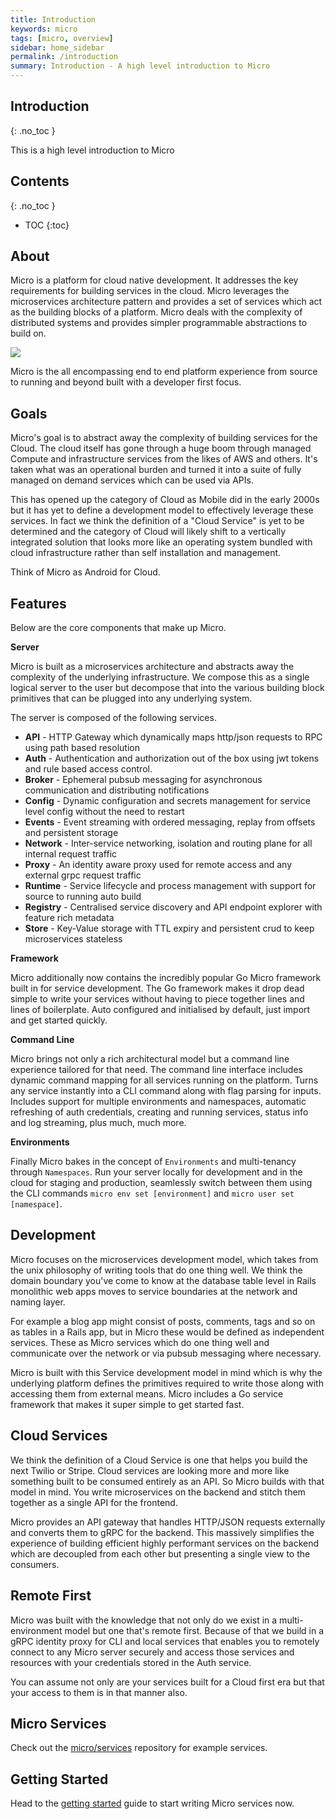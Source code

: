 ```yaml
---
title: Introduction
keywords: micro
tags: [micro, overview]
sidebar: home_sidebar
permalink: /introduction
summary: Introduction - A high level introduction to Micro
---
```


## Introduction
{: .no_toc }

This is a high level introduction to Micro

## Contents
{: .no_toc }

* TOC
{:toc}

## About

Micro is a platform for cloud native development. It addresses the key requirements for building services in the cloud. 
Micro leverages the microservices architecture pattern and provides a set of services which act as the building blocks of a 
platform. Micro deals with the complexity of distributed systems and provides simpler programmable abstractions to build on.

<img src="{{ site.baseurl }}/images/micro-3.0.png" />

Micro is the all encompassing end to end platform experience from source to running and beyond built with a developer first focus.

## Goals

Micro's goal is to abstract away the complexity of building services for the Cloud. The cloud itself has gone through a huge 
boom through managed Compute and infrastructure services from the likes of AWS and others. It's taken what was an operational 
burden and turned it into a suite of fully managed on demand services which can be used via APIs.

This has opened up the category of Cloud as Mobile did in the early 2000s but it has yet to define a development model to 
effectively leverage these services. In fact we think the definition of a "Cloud Service" is yet to be determined and 
the category of Cloud will likely shift to a vertically integrated solution that looks more like an operating system 
bundled with cloud infrastructure rather than self installation and management.

Think of Micro as Android for Cloud.

## Features

Below are the core components that make up Micro.

**Server**

Micro is built as a microservices architecture and abstracts away the complexity of the underlying infrastructure. We compose 
this as a single logical server to the user but decompose that into the various building block primitives that can be plugged 
into any underlying system. 

The server is composed of the following services.

- **API** - HTTP Gateway which dynamically maps http/json requests to RPC using path based resolution
- **Auth** - Authentication and authorization out of the box using jwt tokens and rule based access control.
- **Broker** - Ephemeral pubsub messaging for asynchronous communication and distributing notifications
- **Config** - Dynamic configuration and secrets management for service level config without the need to restart
- **Events** - Event streaming with ordered messaging, replay from offsets and persistent storage
- **Network** - Inter-service networking, isolation and routing plane for all internal request traffic
- **Proxy** - An identity aware proxy used for remote access and any external grpc request traffic
- **Runtime** - Service lifecycle and process management with support for source to running auto build
- **Registry** - Centralised service discovery and API endpoint explorer with feature rich metadata
- **Store** - Key-Value storage with TTL expiry and persistent crud to keep microservices stateless

**Framework**

Micro additionally now contains the incredibly popular Go Micro framework built in for service development. 
The Go framework makes it drop dead simple to write your services without having to piece together lines and lines of boilerplate. Auto 
configured and initialised by default, just import and get started quickly.

**Command Line**

Micro brings not only a rich architectural model but a command line experience tailored for that need. The command line interface includes 
dynamic command mapping for all services running on the platform. Turns any service instantly into a CLI command along with flag parsing 
for inputs. Includes support for multiple environments and namespaces, automatic refreshing of auth credentials, creating and running 
services, status info and log streaming, plus much, much more.

**Environments**

Finally Micro bakes in the concept of `Environments` and multi-tenancy through `Namespaces`. Run your server locally for 
development and in the cloud for staging and production, seamlessly switch between them using the CLI commands `micro env set [environment]` 
and `micro user set [namespace]`.

## Development

Micro focuses on the microservices development model, which takes from the unix philosophy of writing tools that do one thing well. 
We think the domain boundary you've come to know at the database table level in Rails monolithic web apps moves to service 
boundaries at the network and naming layer.

For example a blog app might consist of posts, comments, tags and so on as tables in a Rails app, but in Micro these 
would be defined as independent services. These as Micro services which do one thing well and communicate over the 
network or via pubsub messaging where necessary.

Micro is built with this Service development model in mind which is why the underlying platform defines the primitives required 
to write those along with accessing them from external means. Micro includes a Go service framework that makes it super 
simple to get started fast.

## Cloud Services

We think the definition of a Cloud Service is one that helps you build the next Twilio or Stripe. Cloud services are looking 
more and more like something built to be consumed entirely as an API. So Micro builds with that model in mind. You write 
microservices on the backend and stitch them together as a single API for the frontend.

Micro provides an API gateway that handles HTTP/JSON requests externally and converts them to gRPC for the backend. This 
massively simplifies the experience of building efficient highly performant services on the backend which are decoupled 
from each other but presenting a single view to the consumers.

## Remote First

Micro was built with the knowledge that not only do we exist in a multi-environment model but one that's remote first. Because 
of that we build in a gRPC identity proxy for CLI and local services that enables you to remotely connect to any Micro server 
securely and access those services and resources with your credentials stored in the Auth service.

You can assume not only are your services built for a Cloud first era but that your access to them is in that manner also.

## Micro Services

Check out the [micro/services](https://github.com/micro/services) repository for example services.

## Getting Started

Head to the  [getting started](/getting-started) guide to start writing Micro services now.


